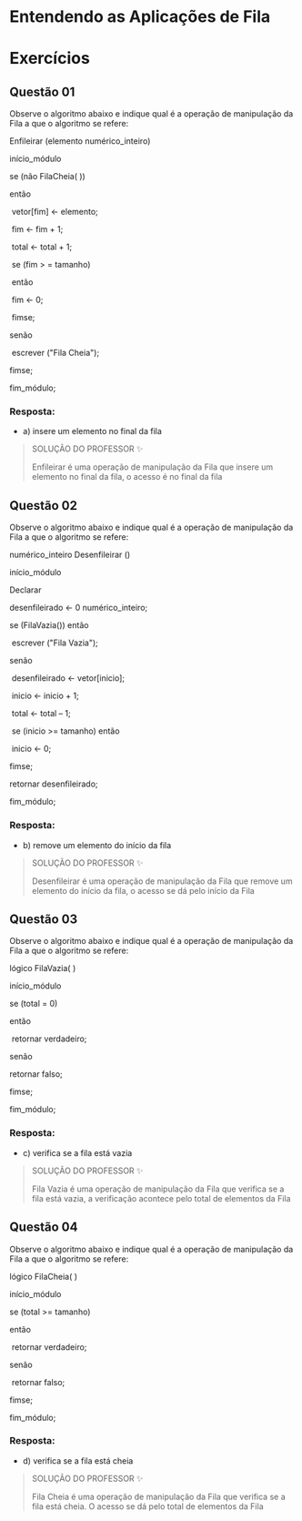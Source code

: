 # Entendendo as Aplicações de Fila

# Exercícios


## Questão 01
Observe o algoritmo abaixo e indique qual é a operação de manipulação da Fila a que o algoritmo se refere:

Enfileirar (elemento numérico_inteiro)

 início_módulo

  se (não FilaCheia( ))

   então

​    vetor[fim] ← elemento;

​    fim ← fim + 1;

​    total ← total + 1;

​    se (fim > = tamanho)

​     então

​      fim ← 0;

​    fimse;

   senão

​    escrever ("Fila Cheia");

  fimse;

 fim_módulo;

### Resposta:
- a) insere um elemento no final da fila

> SOLUÇÃO DO PROFESSOR ✨
>
> Enfileirar é uma operação de manipulação da Fila que insere um elemento no final da fila, o acesso é no final da fila


## Questão 02
Observe o algoritmo abaixo e indique qual é a operação de manipulação da Fila a que o algoritmo se refere:

numérico_inteiro Desenfileirar ()

 início_módulo

  Declarar

   desenfileirado ← 0 numérico_inteiro;

 

  se (FilaVazia()) então

​    escrever ("Fila Vazia");

   senão

​    desenfileirado ← vetor[inicio];

​    inicio ← inicio + 1;

​    total ← total – 1;

​    se (inicio >= tamanho) então

​      inicio ← 0;

  fimse;

  retornar desenfileirado;

 fim_módulo;

### Resposta:
- b) remove um elemento do início da fila

> SOLUÇÃO DO PROFESSOR ✨
>
> Desenfileirar é uma operação de manipulação da Fila que remove um elemento do início da fila, o acesso se dá pelo início da Fila


## Questão 03
Observe o algoritmo abaixo e indique qual é a operação de manipulação da Fila a que o algoritmo se refere:

lógico FilaVazia( )

 início_módulo

  se (total = 0)

   então

​    retornar verdadeiro;

  senão

   retornar falso;

  fimse;

 fim_módulo;

### Resposta:
- c) verifica se a fila está vazia

> SOLUÇÃO DO PROFESSOR ✨
>
> Fila Vazia é uma operação de manipulação da Fila que verifica se a fila está vazia, a verificação acontece pelo total de elementos da Fila


## Questão 04
Observe o algoritmo abaixo e indique qual é a operação de manipulação da Fila a que o algoritmo se refere:

lógico FilaCheia( )

 início_módulo

  se (total >= tamanho)

   então

​    retornar verdadeiro;

   senão

​    retornar falso;

  fimse;

 fim_módulo;

### Resposta:
- d) verifica se a fila está cheia

> SOLUÇÃO DO PROFESSOR ✨
>
> Fila Cheia é uma operação de manipulação da Fila que verifica se a fila está cheia. O acesso se dá pelo total de elementos da Fila

